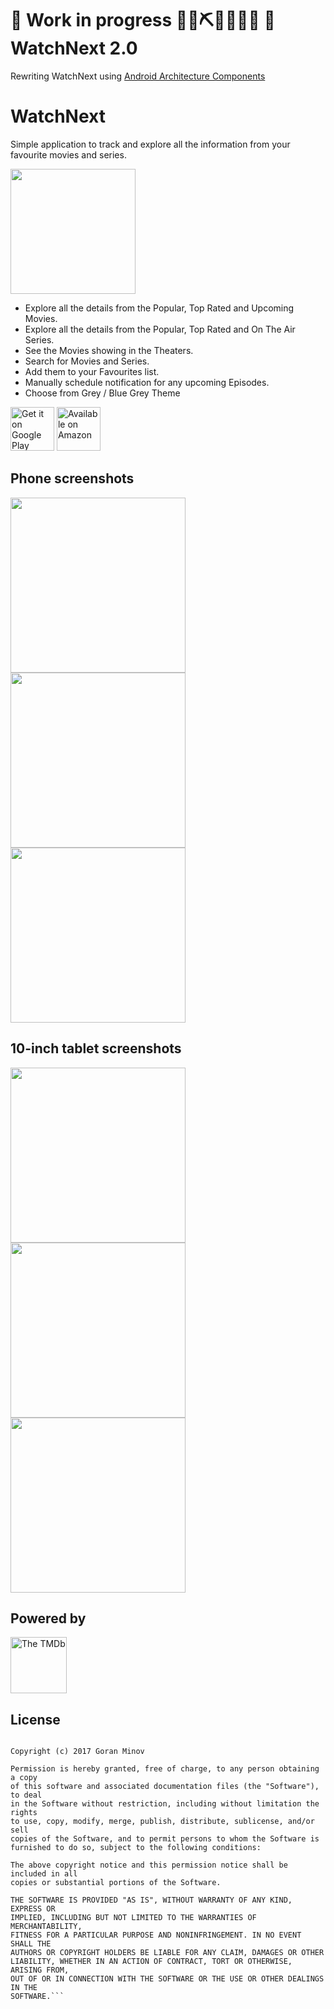 🚧 Work in progress 👷‍♀️⛏👷🔧️👷🔧 🚧 WatchNext 2.0
==================

Rewriting WatchNext using [Android Architecture Components](https://developer.android.com/topic/libraries/architecture/)

WatchNext
=========
Simple application to track and explore all the information from your favourite movies and series.

<img src="app/src/main/ic_launcher-web.png" width="200" height="200"/>

- Explore all the details from the Popular, Top Rated and Upcoming Movies.
- Explore all the details from the Popular, Top Rated and On The Air Series. 
- See the Movies showing in the Theaters.
- Search for Movies and Series.
- Add them to your Favourites list.
- Manually schedule notification for any upcoming Episodes.
- Choose from Grey / Blue Grey Theme

<a href='https://play.google.com/store/apps/details?id=com.lineargs.watchnext&pcampaignid=MKT-Other-global-all-co-prtnr-py-PartBadge-Mar2515-1'><img alt='Get it on Google Play' src='https://github.com/lineargs/WatchNextApp/blob/master/google_play.png' height="70"/></a> <a href='https://www.amazon.com/gp/product/B0787D5ZZJ/ref=mas_pm_watchnext'><img alt='Available on Amazon' src='https://github.com/lineargs/WatchNextApp/blob/master/amazon.png' height="70"/></a>

Phone screenshots
-----------------
<img src="screenshots/phone_drawer.png" width="280"/> <img src="screenshots/phone_main_search.png" width="280"/> <img src="screenshots/phone_series_detail.png" width="280"/>

10-inch tablet screenshots
-----------------
<img src="screenshots/tablet_10_main_search.png" width="280"/> <img src="screenshots/tablet_10_movie_detail.png" width="280"/> <img src="screenshots/tablet_10_movie_search.png" width="280"/>

Powered by
----------

<a href='https://github.com/lineargs/WatchNextApp/blob/master/powered_by.png'><img alt='The TMDb' src='https://github.com/lineargs/WatchNextApp/blob/master/powered_by.png' height="90"/></a>


License
-------

```MIT License

Copyright (c) 2017 Goran Minov

Permission is hereby granted, free of charge, to any person obtaining a copy
of this software and associated documentation files (the "Software"), to deal
in the Software without restriction, including without limitation the rights
to use, copy, modify, merge, publish, distribute, sublicense, and/or sell
copies of the Software, and to permit persons to whom the Software is
furnished to do so, subject to the following conditions:

The above copyright notice and this permission notice shall be included in all
copies or substantial portions of the Software.

THE SOFTWARE IS PROVIDED "AS IS", WITHOUT WARRANTY OF ANY KIND, EXPRESS OR
IMPLIED, INCLUDING BUT NOT LIMITED TO THE WARRANTIES OF MERCHANTABILITY,
FITNESS FOR A PARTICULAR PURPOSE AND NONINFRINGEMENT. IN NO EVENT SHALL THE
AUTHORS OR COPYRIGHT HOLDERS BE LIABLE FOR ANY CLAIM, DAMAGES OR OTHER
LIABILITY, WHETHER IN AN ACTION OF CONTRACT, TORT OR OTHERWISE, ARISING FROM,
OUT OF OR IN CONNECTION WITH THE SOFTWARE OR THE USE OR OTHER DEALINGS IN THE
SOFTWARE.```
